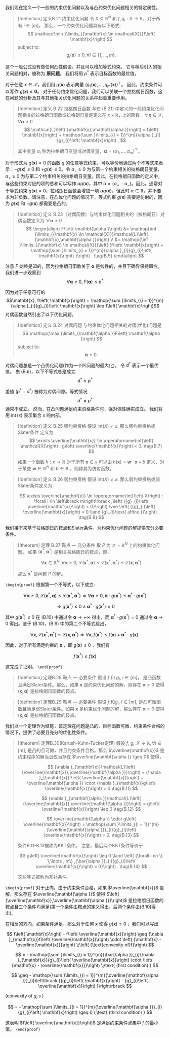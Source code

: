 我们现在定义一个一般的约束优化问题以及与凸约束优化问题相关的特定属性。

> [!definition] 定义B.21 约束优化问题
> 令 $X \subseteq {\mathbb{R}}^{N}$ 和 $f,{g}_{i} : X \rightarrow \mathbb{R}$，对于所有 $i \in \left\lbrack m\right\rbrack$。
> 那么，一个约束优化问题具有以下形式:
> $$
> \mathop{\min }\limits_{{\mathbf{x} \in \mathcal{X}}}f\left( \mathbf{x}\right)
> $$
> subject to:
> $$
> {g}_{i}\left( \mathbf{x}\right) \leq 0,\forall i \in \{ 1,\ldots , m\} \text{.}
> $$

这个一般公式没有做任何凸性假设，并且可以增加等式约束。
它与稍后引入的相关问题相对，被称为 **原问题**。
我们将用 ${p}^{ * }$ 表示目标函数的最优值。

对于任意 $\mathbf{x} \in \mathcal{X}$，我们用 $g\left( \mathbf{x}\right)$ 表示向量 ${\left( {g}_{1}\left( \mathbf{x}\right) ,\ldots ,{g}_{m}\left( \mathbf{x}\right) \right) }^{\top }$。
因此，约束条件可以写作 $g\left( \mathbf{x}\right) \leq \mathbf{0}$。
对于任何约束优化问题，我们可以关联一个拉格朗日函数，这在问题的分析及其与其他相关优化问题的关系中起着重要作用。

> [!definition] 定义 B.22 拉格朗日函数
> 与在 (B.21) 中定义的一般约束优化问题相关的拉格朗日函数或拉格朗日量是定义在 $x \times {\mathbb{R}}_{ + }$ 上的函数：$\forall \mathbf{x} \in \mathcal{X}, \forall \mathbf{\alpha } \geq 0$
> $$
> \mathcal{L}\left( {\mathbf{x},\mathbf{\alpha }}\right) = f\left( \mathbf{x}\right) + \mathop{\sum }\limits_{{i = 1}}^{m}{\alpha }_{i}{g}_{i}\left( \mathbf{x}\right) ,
> $$
> 
> 其中变量 ${\alpha }_{i}$ 称为拉格朗日变量或对偶变量，$\mathbf{\alpha } = {\left( {\alpha }_{1},\ldots ,{\alpha }_{m}\right) }^{\top }$。

对于形式为 $g\left( \mathbf{x}\right) = 0$ 的函数 $g$ 的任意等式约束，可以等价地通过两个不等式来表示：$- g\left( \mathbf{x}\right) \leq 0$ 和 $+ g\left( \mathbf{x}\right) \leq 0$。令 ${\alpha }_{ - } \geq 0$ 为与第一个约束相关的拉格朗日变量，${\alpha }_{ + } \geq 0$ 为与第二个约束相关的拉格朗日变量。因此，在拉格朗日函数的定义中，与这些约束对应的项的总和可以写作 ${\alpha g}\left( \mathbf{x}\right)$，其中 $\alpha = \left( {{\alpha }_{ + } - {\alpha }_{ - }}\right)$。因此，通常对于等式约束 $g\left( \mathbf{x}\right) = 0$，拉格朗日函数会增加一项 ${\alpha g}\left( \mathbf{x}\right)$，但此时 $\alpha \in \mathbb{R}$，并不要求为非负数。请注意，在凸优化问题的情况下，等式约束 $g\left( \mathbf{x}\right)$ 需要是仿射的，因为 $g\left( \mathbf{x}\right)$ 和 $- g\left( \mathbf{x}\right)$ 都需要是凸的。

> [!definition]
> 定义 B.23（对偶函数）与约束优化问题相关的（拉格朗日）对偶函数定义为 $\forall \mathbf{\alpha } \geq 0$
> $$
> \begin{align}
> F\left( \mathbf{\alpha }\right) 
> &= \mathop{\inf }\limits_{{\mathbf{x} \in \mathcal{X}}}\mathcal{L}\left( {\mathbf{x},\mathbf{\alpha }}\right) \\
> &= \mathop{\inf }\limits_{{\mathbf{x} \in \mathcal{X}}}\left( {f\left( \mathbf{x}\right) + \mathop{\sum }\limits_{{i = 1}}^{m}{\alpha }_{i}{g}_{i}\left( \mathbf{x}\right) }\right) . \tag{B.5}
> \end{align}
> $$

注意 $F$ 始终是凹的，因为拉格朗日函数关于 $\mathbf{\alpha }$ 是线性的，并且下确界保持凹性。我们进一步观察到
$$
\forall \mathbf{\alpha } \geq 0,\;F\left( \mathbf{\alpha }\right) \leq {p}^{ * } \tag{B.6}
$$

因为对于任意可行的 $$\mathbf{x}, f\left( \mathbf{x}\right) + \mathop{\sum }\limits_{{i = 1}}^{m}{\alpha }_{i}{g}_{i}\left( \mathbf{x}\right) \leq f\left( \mathbf{x}\right)$$
对偶函数自然引出了以下优化问题。

> [!definition] 定义 B.24 对偶问题
> 与约束优化问题相关的对偶(优化)问题是
$$
\mathop{\max }\limits_{\mathbf{\alpha }}F\left( \mathbf{\alpha }\right)
$$
subject to:
$$
\mathbf{\alpha } \geq 0\text{.}
$$

对偶问题总是一个凸优化问题(作为一个凹问题的最大化)。
令 ${d}^{ * }$ 表示一个最优值。
由 (B.6)，以下不等式总是成立:
$$
{d}^{ * } \leq {p}^{ * } \tag{weak duality.}
$$

差值 $\left( {{p}^{ * } - {d}^{ * }}\right)$ 被称为对偶间隙。等式情况
$$
{d}^{ * } = {p}^{ * } \tag{strong duality}
$$
通常不成立。
然而，在凸问题满足约束资格条件时，强对偶性确实成立。
我们将用 $\operatorname{int}\left( x\right)$ 表示集合 $x$ 的内部。

> [!definition] 定义 B.25 强约束资格
> 假设 $\mathrm{{int}}\left( X\right) \neq \varnothing$. 那么强约束资格或 Slater条件 定义为
> $$
> \exists \overline{\mathbf{x}} \in \operatorname{int}\left( \mathcal{X}\right) : g\left( \overline{\mathbf{x}}\right) < 0. \tag{B.7}
> $$
> 
> 如果一个函数 $h : x \rightarrow \mathbb{R}$ 对于所有 $\mathbf{x} \in x$ 可以由 $h\left( \mathbf{x}\right) = \mathbf{w} \cdot \mathbf{x} + b$ 定义，对于某些 $\mathbf{w} \in {\mathbb{R}}^{N}$ 和 $b \in \mathbb{R}$ ，则称其为仿射函数。

> [!definition] 定义 B.26 弱约束资格
> 假设 $\mathrm{{int}}\left( X\right) \neq \varnothing$. 那么弱约束资格或弱Slater条件定义为
> 
> $$
> \exists \overline{\mathbf{x}} \in \operatorname{int}\left( X\right) : \forall i \in \left\lbrack m\right\rbrack ,\left( {{g}_{i}\left( \overline{\mathbf{x}}\right) < 0}\right) \vee \left( {{g}_{i}\left( \overline{\mathbf{x}}\right) = 0 \land {g}_{i}\text{ affine }}\right) . \tag{B.8}
> $$

我们接下来基于拉格朗日的鞍点和Slater条件，为约束优化问题的解提供充分必要条件。

> [!theorem] 定理 B.27 鞍点 — 充分条件
> 取 $P$ 为 $\mathcal{X} = {\mathbb{R}}^{N}$ 上的约束优化问题。
> 如果 $\left( {{\mathbf{x}}^{ * },{\mathbf{\alpha }}^{ * }}\right)$ 是相关拉格朗日的鞍点，即，
> 
> $$
> \forall \mathbf{x} \in {\mathbb{R}}^{N},\forall \mathbf{\alpha } \geq 0,\;\mathcal{L}\left( {{\mathbf{x}}^{ * },\mathbf{\alpha }}\right) \leq \mathcal{L}\left( {{\mathbf{x}}^{ * },{\mathbf{\alpha }}^{ * }}\right) \leq \mathcal{L}\left( {\mathbf{x},{\mathbf{\alpha }}^{ * }}\right) \tag{B.9}
> $$
> 
> 那么 ${\mathbf{x}}^{ * }$ 是问题 $P$ 的解。

`\begin{proof}`
根据第一个不等式，以下成立:

$$
\forall \mathbf{\alpha } \geq 0,\mathcal{L}\left( {{\mathbf{x}}^{ * },\mathbf{\alpha }}\right) \leq \mathcal{L}\left( {{\mathbf{x}}^{ * },{\mathbf{\alpha }}^{ * }}\right) \Rightarrow \forall \mathbf{\alpha } \geq 0,\mathbf{\alpha } \cdot g\left( {\mathbf{x}}^{ * }\right) \leq {\mathbf{\alpha }}^{ * } \cdot g\left( {\mathbf{x}}^{ * }\right)
$$

$$
\Rightarrow g\left( {\mathbf{x}}^{ * }\right) \leq 0 \land {\mathbf{\alpha }}^{ * } \cdot g\left( {\mathbf{x}}^{ * }\right) = 0 \tag{B.10}
$$

其中 $g\left( {\mathbf{x}}^{ * }\right) \leq 0$ 在 (B.10) 中通过令 $\mathbf{\alpha } \rightarrow + \infty$ 得出，而 ${\mathbf{\alpha }}^{ * } \cdot g\left( {\mathbf{x}}^{ * }\right) = 0$ 通过令 $\mathbf{\alpha } \rightarrow 0$ 得出。鉴于 (B.10)，(B.9) 中的第二个不等式给出，

$$
\forall \mathbf{x},\mathcal{L}\left( {{\mathbf{x}}^{ * },{\mathbf{\alpha }}^{ * }}\right) \leq \mathcal{L}\left( {\mathbf{x},{\mathbf{\alpha }}^{ * }}\right) \Rightarrow \forall \mathbf{x}, f\left( {\mathbf{x}}^{ * }\right) \leq f\left( \mathbf{x}\right) + {\mathbf{\alpha }}^{ * } \cdot g\left( \mathbf{x}\right) .
$$

因此，对于所有满足约束的 $\mathbf{x}$ ，即 $g\left( \mathbf{x}\right) \leq 0$ ，我们有

$$
f\left( {\mathbf{x}}^{ * }\right) \leq f\left( \mathbf{x}\right)
$$

这完成了证明。
`\end{proof}`

> [!definition] 定理B.28 鞍点 — 必要条件
> 假设 $f$ 和 $g_i$, $i \in \left\lbrack m\right\rbrack$， 是凸函数且满足Slater条件。那么，如果 $\mathbf{x}$ 是约束优化问题的解，则存在 $\mathbf{\alpha } \geq 0$ 使得 $\left( {\mathbf{x},\mathbf{\alpha }}\right)$ 是拉格朗日函数的鞍点。

> [!definition] 定理B.29 鞍点 — 必要条件
> 假设 $f$ 和$g_{i}$, $i \in \left\lbrack m \right\rbrack$, 是凸可微函数且满足弱Slater条件。如果 $\mathbf{x}$ 是约束优化问题的解，那么存在 $\mathbf{\alpha } \geq 0$ 使得 $\left( {\mathbf{x},\mathbf{\alpha }}\right)$ 是拉格朗日函数的鞍点。

我们以一个定理作为结尾，该定理在问题是凸的、目标函数可微、约束条件合格的情况下，提供了必要且充分的优化性条件。

> [!theorem] 定理B.30(Karush-Kuhn-Tucker定理)
> 假设 $f$, ${g}_{i}$ :$X \rightarrow \mathbb{R},\forall i \in \left\lbrack m\right\rbrack$, 是凸的且可微，并且约束条件合格。那么 $\overline{\mathbf{x}}$ 是约束程序的解当且仅当存在 $\overline{\mathbf{\alpha }} \geq 0$ 使得，
> 
> $$
> {\nabla }_{\mathbf{x}}\mathcal{L}\left( {\overline{\mathbf{x}},\overline{\mathbf{\alpha }}}\right) = {\nabla }_{\mathbf{x}}f\left( \overline{\mathbf{x}}\right) + \overline{\mathbf{\alpha }} \cdot {\nabla }_{\mathbf{x}}g\left( \overline{\mathbf{x}}\right) = 0 \tag{B.11}
> $$
> 
> $$
> {\nabla }_{\mathbf{\alpha }}\mathcal{L}\left( {\overline{\mathbf{x}},\overline{\mathbf{\alpha }}}\right) = g\left( \overline{\mathbf{x}}\right) \leq 0 \tag{B.12}
> $$
> 
> $$
> \overline{\mathbf{\alpha }} \cdot g\left( \overline{\mathbf{x}}\right) = \mathop{\sum }\limits_{{i = 1}}^{m}{\overline{\mathbf{\alpha }}}_{i}{g}_{i}\left( \overline{\mathbf{x}}\right) = 0. \tag{B.13}
> $$
> 
> 条件B.11-B.13被称为KKT条件。
> 注意，最后两个KKT条件等价于
> 
> $$
> g\left( \overline{\mathbf{x}}\right) \leq 0 \land \left( {\forall i \in \{ 1,\ldots , m\} ,{\bar{\alpha }}_{i}{g}_{i}\left( \overline{\mathbf{x}}\right) = 0}\right) . \tag{B.14}
> $$
> 
> 这些等式被称为互补条件。

`\begin{proof}`
对于正向，由于约束条件合格，如果 $\overline{\mathbf{x}}$ 是解，那么存在 $\overline{\mathbf{\alpha }}$ 使得 $\left( {\overline{\mathbf{x}},\overline{\mathbf{\alpha }}}\right)$ 是拉格朗日函数的鞍点且三个条件均满足(第一个条件由鞍点的定义得出，后两个条件由(B.10)得出)。

在相反的方向，如果条件满足，那么对于任何 $\mathbf{x}$ 使得 $g\left( \mathbf{x}\right) \leq 0$ ，我们可以写出

$$
f\left( \mathbf{x}\right) - f\left( \overline{\mathbf{x}}\right) \geq {\nabla }_{\mathbf{x}}f\left( \overline{\mathbf{x}}\right) \cdot \left( {\mathbf{x} - \overline{\mathbf{x}}}\right) \;\left( {\text{convexity of}f}\right)
$$

$$
= - \mathop{\sum }\limits_{{i = 1}}^{m}{\bar{\alpha }}_{i}{\nabla }_{\mathbf{x}}{g}_{i}\left( \overline{\mathbf{x}}\right) \cdot \left( {\mathbf{x} - \overline{\mathbf{x}}}\right) \;\text{ (first condition) }
$$

$$
\geq - \mathop{\sum }\limits_{{i = 1}}^{m}{\overline{\mathbf{\alpha }}}_{i}\left\lbrack {{g}_{i}\left( \mathbf{x}\right) - {g}_{i}\left( \overline{\mathbf{x}}\right) }\right\rbrack
$$

(convexity of ${g}_{i}\mathrm{\;s}$ )

$$
= - \mathop{\sum }\limits_{{i = 1}}^{m}{\overline{\mathbf{\alpha }}}_{i}{g}_{i}\left( \mathbf{x}\right) \geq 0,\;\text{ (third condition) }
$$

这表明 $f\left( \overline{\mathbf{x}}\right)$ 是满足约束条件点集中 $f$ 的最小值。
`\end{proof}`